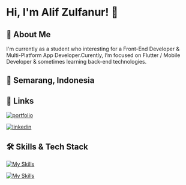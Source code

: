 
# Hi, I'm Alif Zulfanur! 👋


## 🚀 About Me
I'm currently as a student who interesting for a Front-End Developer & Multi-Platform App Developer.Curently, I’m focused on Flutter / Mobile Developer & sometimes learning back-end technologies.


## 📍 Semarang, Indonesia


## 🔗 Links
[![portfolio](https://img.shields.io/badge/my_portfolio-000?style=for-the-badge&logo=ko-fi&logoColor=white)](http://azulfanur.netlify.app/)

[![linkedin](https://img.shields.io/badge/linkedin-0A66C2?style=for-the-badge&logo=linkedin&logoColor=white)](https://www.linkedin.com/in/azulfanur)





## 🛠 Skills & Tech Stack
[![My Skills](https://skillicons.dev/icons?i=js,dart,git)](https://skillicons.dev)

[![My Skills](https://skillicons.dev/icons?i=flutter,react,nodejs,mysql,tailwind&theme=light)](https://skillicons.dev)



